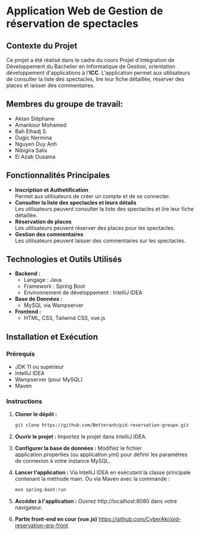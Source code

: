 # Application Web de Gestion de réservation de spectacles

## Contexte du Projet

Ce projet a été réalisé dans le cadre du cours Projet d'intégration de Développement du Bachelier en Informatique de Gestion, orientation développement d'applications à l'**ICC**. L'application permet aux utilisateurs de consulter la liste des spectacles, lire leur fiche détaillée, réserver des places et laisser des commentaires.

## Membres du groupe de travail:

- Aktan Stéphane
- Amankour Mohamed
- Bah Elhadj S.
- Dugic Nermina
- Nguyen Duy Anh
- Nibigira Salix
- El Azab Ousama

## Fonctionnalités Principales

- **Inscription et Authetification**  
  Permet aux utilisateurs de créer un compte et de se connecter.
- **Consulter la liste des spectacles et leurs détails**  
  Les utilisateurs peuvent consulter la liste des spectacles et lire leur fiche détaillée.
- **Réservation de places**  
  Les utilisateurs peuvent réserver des places pour les spectacles.
- **Gestion des commentaires**  
  Les utilisateurs peuvent laisser des commentaires sur les spectacles.

## Technologies et Outils Utilisés
- **Backend :**
    - Langage : Java
    - Framework : Spring Boot
    - Environnement de développement : IntelliJ IDEA
- **Base de Données :**
    - MySQL via Wampserver
- **Frontend :**
    - HTML, CSS, Tailwind CSS, vue.js

## Installation et Exécution

### Prérequis
- JDK 11 ou supérieur
- IntelliJ IDEA
- Wampserver (pour MySQL)
- Maven

### Instructions

1. **Cloner le dépôt :**
   ```bash
   git clone https://github.com/Betteranh/pid-reservation-groupe.git
2. **Ouvrir le projet :**
   Importez le projet dans IntelliJ IDEA.
3. **Configurer la base de données :**
   Modifiez le fichier application.properties (ou application.yml) pour définir les paramètres de connexion à votre instance MySQL.
4. **Lancer l'application :**
   Via IntelliJ IDEA en exécutant la classe principale contenant la méthode main.
   Ou via Maven avec la commande :
   ```bash
   mvn spring-boot:run
5. **Accéder à l'application :**
   Ouvrez http://localhost:8080 dans votre navigateur.

6. **Partie front-end en cour (vue.js)**
   https://github.com/CyberAkr/pid-reservation-grp-front


